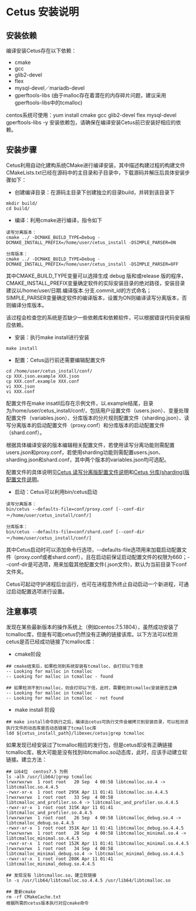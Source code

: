 # Cetus 安装说明

## 安装依赖

编译安装Cetus存在以下依赖：

- cmake
- gcc
- glib2-devel
- flex
- mysql-devel／mariadb-devel
- gperftools-libs (由于malloc存在着潜在的内存碎片问题，建议采用gperftools-libs中的tcmalloc)

centos系统可使用：yum install cmake gcc glib2-devel flex mysql-devel gperftools-libs -y 安装依赖包，请确保在编译安装Cetus前已安装好相应的依赖。

## 安装步骤

Cetus利用自动化建构系统CMake进行编译安装，其中描述构建过程的构建文件CMakeLists.txt已经在源码中的主目录和子目录中，下载源码并解压后具体安装步骤如下：

- 创建编译目录：在源码主目录下创建独立的目录build，并转到该目录下

```
mkdir build/
cd build/
```

- 编译：利用cmake进行编译，指令如下

```
读写分离版本：
cmake ../ -DCMAKE_BUILD_TYPE=Debug -DCMAKE_INSTALL_PREFIX=/home/user/cetus_install -DSIMPLE_PARSER=ON

分库版本：
cmake ../ -DCMAKE_BUILD_TYPE=Debug -DCMAKE_INSTALL_PREFIX=/home/user/cetus_install -DSIMPLE_PARSER=OFF

```

其中CMAKE_BUILD_TYPE变量可以选择生成 debug 版和或release 版的程序，CMAKE_INSTALL_PREFIX变量确定软件的实际安装目录的绝对路径，安装目录建议以/home/user/日期.编译版本.分支.commit_id的方式命名；SIMPLE_PARSER变量确定软件的编译版本，设置为ON则编译读写分离版本，否则编译分库版本。

该过程会检查您的系统是否缺少一些依赖库和依赖软件，可以根据错误代码安装相应依赖。

- 安装：执行make install进行安装

```
make install
```

- 配置：Cetus运行前还需要编辑配置文件

```
cd /home/user/cetus_install/conf/
cp XXX.json.example XXX.json
cp XXX.conf.example XXX.conf
vi XXX.json
vi XXX.conf
```

配置文件在make insatll后存在示例文件，以.example结尾，目录为/home/user/cetus_install/conf/，包括用户设置文件（users.json）、变量处理配置文件（variables.json）、分库版本的分片规则配置文件（sharding.json）、读写分离版本的启动配置文件（proxy.conf）和分库版本的启动配置文件（shard.conf）。

根据具体编译安装的版本编辑相关配置文件，若使用读写分离功能则需配置users.json和proxy.conf，若使用sharding功能则需配置users.json、sharding.json和shard.conf，其中两个版本的variables.json均可选配。

配置文件的具体说明见[Cetus 读写分离版配置文件说明](https://github.com/Lede-Inc/cetus/blob/master/doc/cetus-rw-profile.md)和[Cetus 分库(sharding)版配置文件说明](https://github.com/Lede-Inc/cetus/blob/master/doc/cetus-shard-profile.md)。

- 启动：Cetus可以利用bin/cetus启动

```
读写分离版本：
bin/cetus --defaults-file=conf/proxy.conf [--conf-dir＝/home/user/cetus_install/conf/]

分库版本：
bin/cetus --defaults-file=conf/shard.conf [--conf-dir＝/home/user/cetus_install/conf/]

```

其中Cetus启动时可以添加命令行选项，--defaults-file选项用来加载启动配置文件（proxy.conf或者shard.conf），且在启动前保证启动配置文件的权限为660；--conf-dir是可选项，用来加载其他配置文件(.json文件)，默认为当前目录下conf文件夹。

Cetus可起动守护进程后台运行，也可在进程意外终止自动启动一个新进程，可通过启动配置选项进行设置。

## 注意事项

发现在某些最新版本的操作系统上（例如centos:7.5.1804），虽然成功安装了tcmalloc库，但是有可能cetus仍然没有正确的链接该库。以下方法可以检测cetus是否已经成功链接了tcmalloc库：

- cmake阶段

```
## cmake结束后，如果检测到系统安装有tcmalloc，会打印以下信息
-- Looking for malloc in tcmalloc
-- Looking for malloc in tcmalloc - found

## 如果检测不到tcmalloc，则会打印以下信，此时，需要检测tcmalloc安装是否正确
-- Looking for malloc in tcmalloc
-- Looking for malloc in tcmalloc - not found
```

- make install 阶段

```
## make install命令执行之后，编译出cetus可执行文件会被拷贝到安装目录，可以检测该执行文件的动态库是否动态链接了tcmalloc库
ldd ${cetus_install_path}/libexec/cetus|grep tcmalloc
```

如果发现已经安装过了tcmalloc相应的发行包，但是cetus却没有正确链接tcmalloc库，极大可能是没有找到libtcmalloc.so动态库，此时，应该手动建立软链接。建立方法：

```
## 以64位  centos7.5 为例
ls -alh /usr/lib64/|grep tcmalloc
lrwxrwxrwx  1 root root   20 Sep  4 00:58 libtcmalloc.so.4 -> libtcmalloc.so.4.4.5
-rwxr-xr-x  1 root root 295K Apr 11 01:41 libtcmalloc.so.4.4.5
lrwxrwxrwx  1 root root   33 Sep  4 00:58 libtcmalloc_and_profiler.so.4 -> libtcmalloc_and_profiler.so.4.4.5
-rwxr-xr-x  1 root root 315K Apr 11 01:41 libtcmalloc_and_profiler.so.4.4.5
lrwxrwxrwx  1 root root   26 Sep  4 00:58 libtcmalloc_debug.so.4 -> libtcmalloc_debug.so.4.4.5
-rwxr-xr-x  1 root root 351K Apr 11 01:41 libtcmalloc_debug.so.4.4.5
lrwxrwxrwx  1 root root   28 Sep  4 00:58 libtcmalloc_minimal.so.4 -> libtcmalloc_minimal.so.4.4.5
-rwxr-xr-x  1 root root 152K Apr 11 01:41 libtcmalloc_minimal.so.4.4.5
lrwxrwxrwx  1 root root   34 Sep  4 00:58 libtcmalloc_minimal_debug.so.4 -> libtcmalloc_minimal_debug.so.4.4.5
-rwxr-xr-x  1 root root 208K Apr 11 01:41 libtcmalloc_minimal_debug.so.4.4.5

## 发现没有 libtcmalloc.so，建立软链接
ln -s /usr/lib64/libtcmalloc.so.4.4.5 /usr/lib64/libtcmalloc.so

## 重新cmake
rm -rf CMakeCache.txt
根据所需的cetus版本执行对应cmake命令
```
